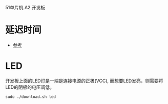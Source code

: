 51单片机 A2 开发板

# 延迟时间

  - [参考](https://www.engineersgarage.com/knowledge_share/internal-timer-registers-of-8051/)

# LED

开发板上面的LED灯是一端是连接电源的正极(VCC), 而想要LED发亮，则需要将LED的阴极的电压调低。

```
sudo ./download.sh led
```
